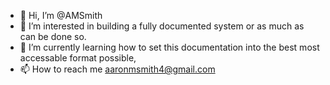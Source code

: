 - 👋 Hi, I’m @AMSmith
- 👀 I’m interested in building a fully documented system or as much as can be done so.
- 🌱 I’m currently learning how to set this documentation into the best most accessable format possible,
- 📫 How to reach me aaronmsmith4@gmail.com

<!---
AMS0000/AMS0000 is a ✨ special ✨ repository because its `README.md` (this file) appears on your GitHub profile.
You can click the Preview link to take a look at your changes.
--->

